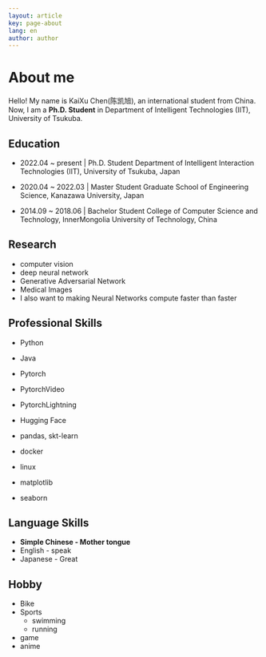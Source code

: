 ```yaml
---
layout: article
key: page-about
lang: en
author: author
---
```


# About me

Hello!
My name is KaiXu Chen(陈凯旭), an international student from China.
Now, I am a **Ph.D. Student** in Department of Intelligent Technologies (IIT), University of Tsukuba.

## Education

- 2022.04 ~ present | Ph.D. Student
Department of Intelligent Interaction Technologies (IIT),
University of Tsukuba, Japan

- 2020.04 ~ 2022.03 | Master Student
Graduate School of Engineering Science,
Kanazawa University, Japan

- 2014.09 ~ 2018.06 | Bachelor Student
College of Computer Science and Technology,
InnerMongolia University of Technology, China

## Research

- computer vision
- deep neural network
- Generative Adversarial Network
- Medical Images
- I also want to making Neural Networks compute faster than faster

## Professional Skills

- Python
- Java

- Pytorch
- PytorchVideo
- PytorchLightning 
- Hugging Face

- pandas, skt-learn
- docker
- linux
- matplotlib
- seaborn

## Language Skills

- **Simple Chinese - Mother tongue**
- English - speak
- Japanese - Great

## Hobby

- Bike
- Sports
  - swimming
  - running
- game
- anime

<!-- ## 关于博客

其实，一开始搭建网站的时候，是想写一个技术性博客的。  
因为我毕竟大学专攻JavaEE，虽然计算机知识学习了不少，但是用的最熟练的还是当属服务器的搭建和配置，以及网页的前后端开发。  
以前的时候写过一些技术性总结，当然都是方便自己日后查阅的。没想到后来热衷于写电子文章，很享受手指敲击键盘的感觉。  
现在还记着大学的时候，为了提高打字速度专门学了一段时间的五笔输入法。后来发现随着技术的成长，拼音的输入速度一点也不输给五笔，继而直接放弃五笔转投拼音的怀抱当中。  
也还记着当时专门上网找了键盘使用的手势，包括每个手指应该摁哪一些按键的操作。然后又找了个专门的网站输入英文文章来提高打字速度。现在看来，虽然很有用，但多半还是无聊的产物吧。  
虽然想的是搭建技术博客，没想到后来电子版日记和读后感越来越多，也喜欢写一些东西记录生活。~~这个网站刚上线倒是变成了情感和记录生活的微博。~~

以后的文章，肯定更多的还是写技术方面的问题的。我记得在哪里看到过一句话，怎么才能证明自己真的学会了呢？教别人是一个很好的方法，可以重新梳理自己的知识查漏补缺，还可以进行讨论。虽然现在的条件没有人教，但是我可以做成博客保存下来。方便自己以后查看，也希望能给需要帮助的人提供一点点帮助吧。

不过偶尔吐槽和记录一下生活我觉得也是极好的。就希望不要忘了GitHub的账号吧（我觉得因该不会忘的，毕竟代码都在这里）

网站我应该也是会接着写，文章也会写更多。  
现在文笔水平虽然很菜，但是我相信只要写的多了，总会变好的。 -->
